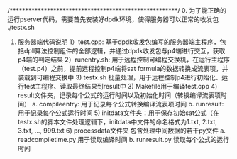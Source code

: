 /******************************************************/
0. 为了能正确的运行pserver代码，需要首先安装好dpdk环境，使得服务器可以正常的收发包
    ./testx.sh



1. 服务器端代码说明
    1）test.cpp: 基于dpdk收发包编写的服务器端主程序，包括dpll算法控制组件的全部逻辑，并通过dpdk收发包与p4端进行交互，获取p4端的判定结果
    2）runentry.sh: 用于远程控制可编程交换机，在运行主程序（test.p4）之前，提前远程控制p4端将sat formula的数据转换成流表项，并装载到可编程交换中
    3) testx.sh 批量处理，用于远程控制p4进行初始化、运行test主程序、读取最终结果到result中
    3) Makefile用于编译test.cpp
    4) result文件夹，记录每个公式的运行时间以及初始化时间（转换编译流表项时间）
        a. compileentry: 用于记录每个公式转换编译流表项时间
        b. runresult: 用于记录每个公式运行时间
    5) initdata文件夹：用于保存初始sat公式（在testx.sh的脚本文件处理逻辑下，initdata中文件的命名格式为1.txt, 2.txt, 3.txt, ..., 999.txt
    6) processdata文件夹 包含处理中间数据的若干py文件
        a. readcompiletime.py 用于读取编译时间
        b. runresult.py 读取每个公式的运行时间

        

